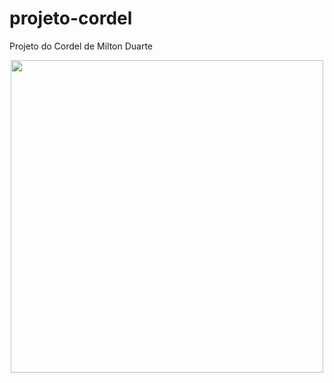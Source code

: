 # projeto-cordel
Projeto do Cordel de Milton Duarte

<div align="center">
<img src="https://user-images.githubusercontent.com/94912867/235654165-98a2a11e-d5e3-4cdc-bd77-bdf48d1ea987.png" width="500px" />
</div>
